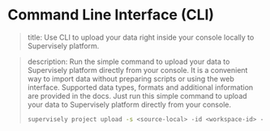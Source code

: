 # Command Line Interface (CLI)

> title: Use CLI to upload your data right inside your console locally to Supervisely platform.

> description:
> Run the simple command to upload your data to Supervisely platform directly from your console. It is a convenient way to import data without preparing scripts or using the web interface. Supported data types, formats and additional information are provided in the docs.
> Just run this simple command to upload your data to Supervisely platform directly from your console.
>
> ```bash
> supervisely project upload -s <source-local> -id <workspace-id> -n <project-name>
> ```
